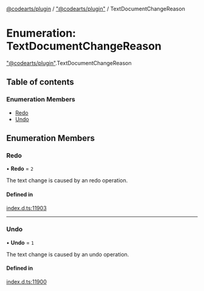 [@codearts/plugin](../README.md) / ["@codearts/plugin"](../modules/_codearts_plugin_.md) / TextDocumentChangeReason

# Enumeration: TextDocumentChangeReason

["@codearts/plugin"](../modules/_codearts_plugin_.md).TextDocumentChangeReason

## Table of contents

### Enumeration Members

- [Redo](codearts_plugin_.TextDocumentChangeReason.md#redo)
- [Undo](codearts_plugin_.TextDocumentChangeReason.md#undo)

## Enumeration Members

### Redo

• **Redo** = ``2``

The text change is caused by an redo operation.

#### Defined in

[index.d.ts:11903](https://github.com/shuyaqian/cloudide-plugin-api/blob/3fbdd11/index.d.ts#L11903)

___

### Undo

• **Undo** = ``1``

The text change is caused by an undo operation.

#### Defined in

[index.d.ts:11900](https://github.com/shuyaqian/cloudide-plugin-api/blob/3fbdd11/index.d.ts#L11900)
